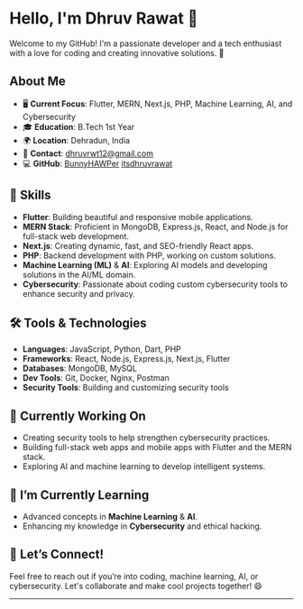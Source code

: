 # Hello, I'm Dhruv Rawat 👋

Welcome to my GitHub! I'm a passionate developer and a tech enthusiast with a love for coding and creating innovative solutions. 🚀

## About Me

- 🖥️ **Current Focus**: Flutter, MERN, Next.js, PHP, Machine Learning, AI, and Cybersecurity
- 🎓 **Education**: B.Tech 1st Year
- 🌍 **Location**: Dehradun, India
- 📧 **Contact**: [dhruvrwt12@gmail.com](mailto:dhruvrwt12@gmail.com)
- 💻 **GitHub**: [BunnyHAWPer](https://github.com/BunnyHAWPer) [itsdhruvrawat](https://github.com/itsdhruvrawat)

## 🚀 Skills

- **Flutter**: Building beautiful and responsive mobile applications.
- **MERN Stack**: Proficient in MongoDB, Express.js, React, and Node.js for full-stack web development.
- **Next.js**: Creating dynamic, fast, and SEO-friendly React apps.
- **PHP**: Backend development with PHP, working on custom solutions.
- **Machine Learning (ML)** & **AI**: Exploring AI models and developing solutions in the AI/ML domain.
- **Cybersecurity**: Passionate about coding custom cybersecurity tools to enhance security and privacy.

## 🛠️ Tools & Technologies

- **Languages**: JavaScript, Python, Dart, PHP
- **Frameworks**: React, Node.js, Express.js, Next.js, Flutter
- **Databases**: MongoDB, MySQL
- **Dev Tools**: Git, Docker, Nginx, Postman
- **Security Tools**: Building and customizing security tools

## 🎯 Currently Working On

- Creating security tools to help strengthen cybersecurity practices.
- Building full-stack web apps and mobile apps with Flutter and the MERN stack.
- Exploring AI and machine learning to develop intelligent systems.

## 🌱 I’m Currently Learning

- Advanced concepts in **Machine Learning** & **AI**.
- Enhancing my knowledge in **Cybersecurity** and ethical hacking.

## 💬 Let’s Connect!

Feel free to reach out if you’re into coding, machine learning, AI, or cybersecurity. Let's collaborate and make cool projects together! 😄

---

